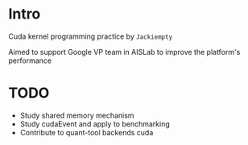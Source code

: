 # Intro
Cuda kernel programming practice by `Jackiempty`

Aimed to support Google VP team in AISLab to improve the platform's performance

# TODO
* Study shared memory mechanism
* Study cudaEvent and apply to benchmarking
* Contribute to quant-tool backends cuda